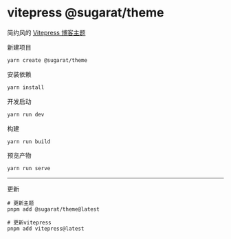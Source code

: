 # vitepress @sugarat/theme
简约风的 [Vitepress 博客主题](https://theme.sugarat.top)

新建项目
```sh
yarn create @sugarat/theme
```

安装依赖
```sh
yarn install
```

开发启动
```sh
yarn run dev
```

构建
```sh
yarn run build
```

预览产物
```sh
yarn run serve
```
---
更新
```shell
# 更新主题
pnpm add @sugarat/theme@latest

# 更新vitepress
pnpm add vitepress@latest
```